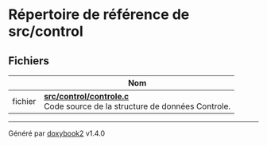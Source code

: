 # Répertoire de référence de src/control

## Fichiers

|                | Nom           |
| -------------- | -------------- |
| fichier | **[src/control/controle.c](/Files/controle_8c.md#file-controle.c)** <br>Code source de la structure de données Controle.  |

---

Généré par [doxybook2](https://github.com/matusnovak/doxybook2) v1.4.0

